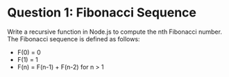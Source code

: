 # Question 1: Fibonacci Sequence

Write a recursive function in Node.js to compute the nth Fibonacci number. The Fibonacci sequence is defined as follows:

- F(0) = 0
- F(1) = 1
- F(n) = F(n-1) + F(n-2) for n > 1
